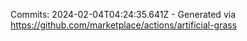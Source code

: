 Commits: 2024-02-04T04:24:35.641Z - Generated via https://github.com/marketplace/actions/artificial-grass
<br>
